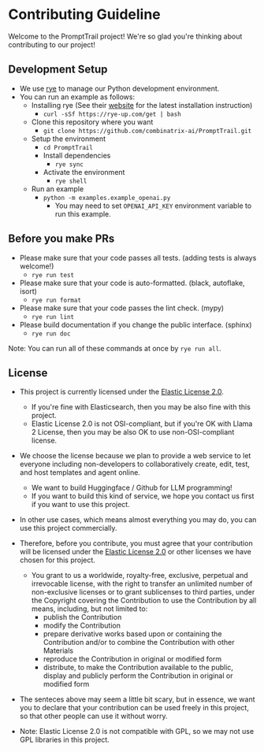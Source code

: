 # Contributing Guideline

Welcome to the PromptTrail project! We're so glad you're thinking about contributing to our project!

## Development Setup

- We use [rye](https://rye-up.com/) to manage our Python development environment.
- You can run an example as follows:
  - Installing rye (See their [website](https://rye-up.com/) for the latest installation instruction)
    - `curl -sSf https://rye-up.com/get | bash`
  - Clone this repository where you want
    - `git clone https://github.com/combinatrix-ai/PromptTrail.git`
  - Setup the environment
    - `cd PromptTrail`
    - Install dependencies
      - `rye sync`
    - Activate the environment
      - `rye shell`
  - Run an example
    - `python -m examples.example_openai.py`
      - You may need to set `OPENAI_API_KEY` environment variable to run this example.

## Before you make PRs

- Please make sure that your code passes all tests. (adding tests is always welcome!)
  - `rye run test`
- Please make sure that your code is auto-formatted. (black, autoflake, isort)
  - `rye run format`
- Please make sure that your code passes the lint check. (mypy)
  - `rye run lint`
- Please build documentation if you change the public interface. (sphinx)
  - `rye run doc`

Note: You can run all of these commands at once by `rye run all`.

## License

- This project is currently licensed under the [Elastic License 2.0](https://www.elastic.co/licensing/elastic-license).
  - If you're fine with Elasticsearch, then you may be also fine with this project.
  - Elastic License 2.0 is not OSI-compliant, but if you're OK with Llama 2 License, then you may be also OK to use non-OSI-compliant license.
- We choose the license because we plan to provide a web service to let everyone including non-developers to collaboratively create, edit, test, and host templates and agent online.
  - We want to build Huggingface / Github for LLM programming!
  - If you want to build this kind of service, we hope you contact us first if you want to use this project.
- In other use cases, which means almost everything you may do, you can use this project commercially.

- Therefore, before you contribute, you must agree that your contribution will be licensed under the [Elastic License 2.0](https://www.elastic.co/licensing/elastic-license) or other licenses we have chosen for this project.
  - You grant to us a worldwide, royalty-free, exclusive, perpetual and irrevocable license, with the right to transfer an unlimited number of non-exclusive licenses or to grant sublicenses to third parties, under the Copyright covering the Contribution to use the Contribution by all means, including, but not limited to:
    - publish the Contribution
    - modify the Contribution
    - prepare derivative works based upon or containing the Contribution and/or to combine the Contribution with other Materials
    - reproduce the Contribution in original or modified form
    - distribute, to make the Contribution available to the public, display and publicly perform the Contribution in original or modified form

- The senteces above may seem a little bit scary, but in essence, we want you to declare that your contribution can be used freely in this project, so that other people can use it without worry.

- Note: Elastic License 2.0 is not compatible with GPL, so we may not use GPL libraries in this project.
